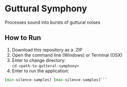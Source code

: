 # Guttural Symphony
Processes sound into bursts of guttural noises

## How to Run
1. Download this repository as a .ZIP  
2. Open the command line (Windows) or Terminal (OSX)  
3. Enter to change directory:  
```cd <path-to-gutteral-symphony>```  
4. Enter to run the application:  
```python guttural_symphony.py <path-to-sound-file-input> <path-to-sound-file-output> [average-sample-distance] 
[min-silence-samples] [max-silence-samples]```